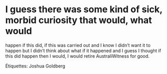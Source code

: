 # I guess there was some kind of sick, morbid curiosity that would, what would
happen if this did, if this was carried out and I know I didn’t want it to happen
but I didn’t think about what if it happened and I guess I thought if this did
happen then I would, I would retire AustraliWitness for good.

Étiquettes: Joshua Goldberg